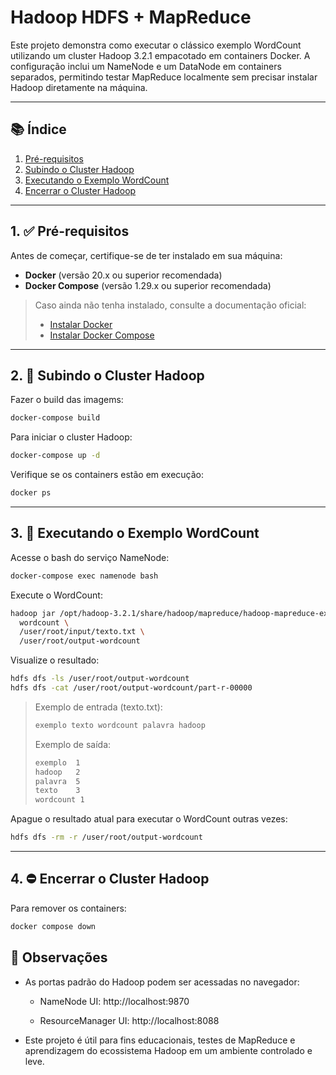 # Hadoop HDFS + MapReduce

Este projeto demonstra como executar o clássico exemplo WordCount utilizando um cluster Hadoop 3.2.1 empacotado em containers Docker. A configuração inclui um NameNode e um DataNode em containers separados, permitindo testar MapReduce localmente sem precisar instalar Hadoop diretamente na máquina.

---

## 📚 Índice

1. [Pré-requisitos](#1--pré-requisitos)
2. [Subindo o Cluster Hadoop](#2--subindo-o-cluster-hadoop)  
3. [Executando o Exemplo WordCount](#3--executando-o-exemplo-wordcount)  
4. [Encerrar o Cluster Hadoop](#4--encerrar-o-cluster-hadoop)

---

## 1. ✅ Pré-requisitos

Antes de começar, certifique-se de ter instalado em sua máquina:

- **Docker** (versão 20.x ou superior recomendada)  
- **Docker Compose** (versão 1.29.x ou superior recomendada)  

> Caso ainda não tenha instalado, consulte a documentação oficial:  
> - [Instalar Docker](https://docs.docker.com/get-docker/)  
> - [Instalar Docker Compose](https://docs.docker.com/compose/install/)  

---

## 2. 🚀 Subindo o Cluster Hadoop

Fazer o build das imagems:
```bash
docker-compose build
```

Para iniciar o cluster Hadoop:
```bash
docker-compose up -d
```

Verifique se os containers estão em execução:
```bash
docker ps
```

---

## 3. 📝 Executando o Exemplo WordCount

Acesse o bash do serviço NameNode:
```bash
docker-compose exec namenode bash
```

Execute o WordCount:
```bash
hadoop jar /opt/hadoop-3.2.1/share/hadoop/mapreduce/hadoop-mapreduce-examples-3.2.1.jar \
  wordcount \
  /user/root/input/texto.txt \
  /user/root/output-wordcount
```
Visualize o resultado:
```bash
hdfs dfs -ls /user/root/output-wordcount
hdfs dfs -cat /user/root/output-wordcount/part-r-00000
```
> Exemplo de entrada (texto.txt):
> ```txt
> exemplo texto wordcount palavra hadoop
> ```
> Exemplo de saída:
> ```bash
> exemplo  1
> hadoop   2
> palavra  5
> texto    3
> wordcount 1
> ```

Apague o resultado atual para executar o WordCount outras vezes:
```bash
hdfs dfs -rm -r /user/root/output-wordcount
```

---

## 4. ⛔ Encerrar o Cluster Hadoop

Para remover os containers:
```bash
docker compose down
```

## 📎 Observações

- As portas padrão do Hadoop podem ser acessadas no navegador:

    - NameNode UI: http://localhost:9870

    - ResourceManager UI: http://localhost:8088

- Este projeto é útil para fins educacionais, testes de MapReduce e aprendizagem do ecossistema Hadoop em um ambiente controlado e leve.
